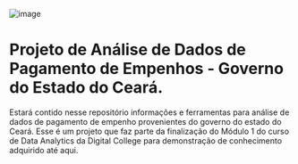 ![image](https://github.com/adaylson99/Projeto_Data_analitycs_digital_college/assets/137455643/ab8e1971-03fa-4cca-8926-a9675e28a68d)

# Projeto de Análise de Dados de Pagamento de Empenhos - Governo do Estado do Ceará.
Estará contido nesse repositório informações e ferramentas para análise de dados de pagamento de empenho provenientes do governo do estado do Ceará. Esse é um projeto que faz parte da finalização do Módulo 1 do curso de Data Analytics da Digital College para demonstração de conhecimento adquirido até aqui. 
